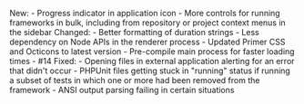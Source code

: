 New:
    - Progress indicator in application icon
    - More controls for running frameworks in bulk, including from repository or project context menus in the sidebar
Changed:
    - Better formatting of duration strings
    - Less dependency on Node APIs in the renderer process
    - Updated Primer CSS and Octicons to latest version
    - Pre-compile main process for faster loading times - #14
Fixed:
    - Opening files in external application alerting for an error that didn't occur
    - PHPUnit files getting stuck in "running" status if running a subset of tests in which one or more had been removed from the framework
    - ANSI output parsing failing in certain situations
